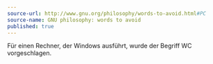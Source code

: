 ```yaml
---
source-url: http://www.gnu.org/philosophy/words-to-avoid.html#PC
source-name: GNU philosophy: words to avoid
published: true
---
```


<p>Für einen Rechner, der Windows ausführt, wurde der Begriff WC vorgeschlagen.</p>


